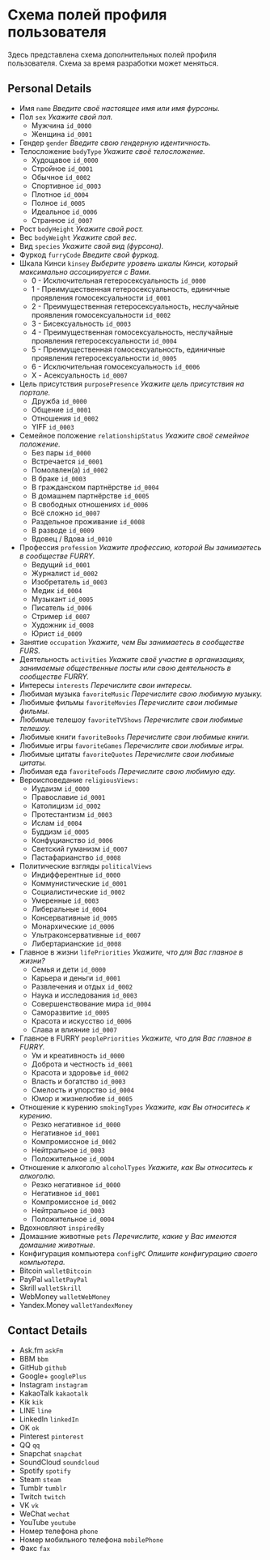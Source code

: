 # Схема полей профиля пользователя

Здесь представлена схема дополнительных полей профиля пользователя. Схема за время разработки может меняться.

## Personal Details

- Имя `name` *Введите своё настоящее имя или имя фурсоны.*
- Пол `sex` *Укажите свой пол.*
  - Мужчина `id_0000`
  - Женщина `id_0001`
- Гендер `gender` *Введите свою гендерную идентичность.*
- Телосложение `bodyType` *Укажите своё телосложение.*
  - Худощавое `id_0000`
  - Стройное `id_0001`
  - Обычное `id_0002`
  - Спортивное `id_0003`
  - Плотное `id_0004`
  - Полное `id_0005`
  - Идеальное `id_0006`
  - Странное `id_0007`
- Рост `bodyHeight` *Укажите свой рост.*
- Вес `bodyWeight` *Укажите свой вес.*
- Вид `species` *Укажите свой вид (фурсона).*
- Фуркод `furryCode` *Введите свой фуркод.*
- Шкала Кинси `kinsey` *Выберите уровень шкалы Кинси, который максимально ассоциируется с Вами.*
  - 0 - Исключительная гетеросексуальность `id_0000`
  - 1 - Преимущественная гетеросексуальность, единичные проявления гомосексуальности `id_0001`
  - 2 - Преимущественная гетеросексуальность, неслучайные проявления гомосексуальности `id_0002`
  - 3 - Бисексуальность `id_0003`
  - 4 - Преимущественная гомосексуальность, неслучайные проявления гетеросексуальности `id_0004`
  - 5 - Преимущественная гомосексуальность, единичные проявления гетеросексуальности `id_0005`
  - 6 - Исключительная гомосексуальность `id_0006`
  - X - Асексуальность `id_0007`
- Цель присутствия `purposePresence` *Укажите цель присутствия на портале.*
  - Дружба `id_0000`
  - Общение `id_0001`
  - Отношения `id_0002`
  - YIFF `id_0003`
- Семейное положение `relationshipStatus` *Укажите своё семейное положение.*
  - Без пары `id_0000`
  - Встречается `id_0001`
  - Помолвлен(а) `id_0002`
  - В браке `id_0003`
  - В гражданском партнёрстве `id_0004`
  - В домашнем партнёрстве `id_0005`
  - В свободных отношениях `id_0006`
  - Всё сложно `id_0007`
  - Раздельное проживание `id_0008`
  - В разводе `id_0009`
  - Вдовец / Вдова `id_0010`
- Профессия `profession` *Укажите профессию, которой Вы занимаетесь в сообществе FURRY.*
  - Ведущий `id_0001`
  - Журналист `id_0002`
  - Изобретатель `id_0003`
  - Медик `id_0004`
  - Музыкант `id_0005`
  - Писатель `id_0006`
  - Стример `id_0007`
  - Художник `id_0008`
  - Юрист `id_0009`
- Занятие `occupation` *Укажите, чем Вы занимаетесь в сообществе FURS.*
- Деятельность `activities` *Укажите своё участие в организациях, занимаемые общественные посты или свою деятельность в сообществе FURRY.*
- Интересы `interests` *Перечислите свои интересы.*
- Любимая музыка `favoriteMusic` *Перечислите свою любимую музыку.*
- Любимые фильмы `favoriteMovies` *Перечислите свои любимые фильмы.*
- Любимые телешоу `favoriteTVShows` *Перечислите свои любимые телешоу.*
- Любимые книги `favoriteBooks` *Перечислите свои любимые книги.*
- Любимые игры `favoriteGames` *Перечислите свои любимые игры.*
- Любимые цитаты `favoriteQuotes` *Перечислите свои любимые цитаты.*
- Любимая еда `favoriteFoods` *Перечислите свою любимую еду.*
- Вероисповедание `religiousViews:`
  - Иудаизм `id_0000`
  - Православие `id_0001`
  - Католицизм `id_0002`
  - Протестантизм `id_0003`
  - Ислам `id_0004`
  - Буддизм `id_0005`
  - Конфуцианство `id_0006`
  - Светский гуманизм `id_0007`
  - Пастафарианство `id_0008`
- Политические взгляды `politicalViews`
  - Индифферентные `id_0000`
  - Коммунистические `id_0001`
  - Социалистичеcкие `id_0002`
  - Умеренные `id_0003`
  - Либеральные `id_0004`
  - Консервативные `id_0005`
  - Монархические `id_0006`
  - Ультраконсервативные `id_0007`
  - Либертарианские `id_0008`
- Главное в жизни `lifePriorities` *Укажите, что для Вас главное в жизни?*
  - Семья и дети `id_0000`
  - Карьера и деньги `id_0001`
  - Развлечения и отдых `id_0002`
  - Наука и исследования `id_0003`
  - Совершенствование мира `id_0004`
  - Саморазвитие `id_0005`
  - Красота и искусство `id_0006`
  - Слава и влияние `id_0007`
- Главное в FURRY `peoplePriorities` *Укажите, что для Вас главное в FURRY.*
  - Ум и креативность `id_0000`
  - Доброта и честность `id_0001`
  - Красота и здоровье `id_0002`
  - Власть и богатство `id_0003`
  - Смелость и упорство `id_0004`
  - Юмор и жизнелюбие `id_0005`
- Отношение к курению `smokingTypes` *Укажите, как Вы относитесь к курению.*
  - Резко негативное `id_0000`
  - Негативное `id_0001`
  - Компромиссное `id_0002`
  - Нейтральное `id_0003`
  - Положительное `id_0004`
- Отношение к алкоголю `alcoholTypes` *Укажите, как Вы относитесь к алкоголю.*
  - Резко негативное `id_0000`
  - Негативное `id_0001`
  - Компромиссное `id_0002`
  - Нейтральное `id_0003`
  - Положительное `id_0004`
- Вдохновляют `inspiredBy`
- Домашние животные `pets` *Перечислите, какие у Вас имеются домашние животные.*
- Конфигурация компьютера `configPC` *Опишите конфигурацию своего компьютера.*
- Bitcoin `walletBitcoin`
- PayPal `walletPayPal`
- Skrill `walletSkrill`
- WebMoney `walletWebMoney`
- Yandex.Money `walletYandexMoney`

## Contact Details

- Ask.fm `askFm`
- BBM `bbm`
- GitHub `github`
- Google+ `googlePlus`
- Instagram `instagram`
- KakaoTalk `kakaotalk`
- Kik `kik`
- LINE `line`
- LinkedIn `linkedIn`
- OK `ok`
- Pinterest `pinterest`
- QQ `qq`
- Snapchat `snapchat`
- SoundCloud `soundcloud`
- Spotify `spotify`
- Steam `steam`
- Tumblr `tumblr`
- Twitch `twitch`
- VK `vk`
- WeChat `wechat`
- YouTube `youtube`
- Номер телефона `phone`
- Номер мобильного телефона `mobilePhone`
- Факс `fax`

